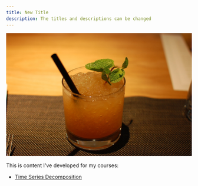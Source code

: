 ```yaml
---
title: New Title
description: The titles and descriptions can be changed
---
```


![My Picture](/pics/Tracy.JPG)

This is content I've developed for my courses:

- [Time Series Decomposition](/timeseries/index.md)
